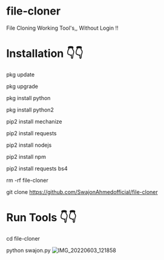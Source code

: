 # file-cloner
File Cloning Working Tool's,, Without Login ‼️


# Installation 👇👇

pkg update

pkg upgrade

pkg install python

pkg install python2

pip2 install mechanize

pip2 install requests

pip2 install nodejs

pip2 install npm

pip2 install requests bs4

rm -rf file-cloner

git clone https://github.com/SwajonAhmedofficial/file-cloner

# Run Tools 👇👇

cd file-cloner

python swajon.py
![IMG_20220603_121858](https://user-images.githubusercontent.com/91185222/171798580-22ae3ac9-2415-4dad-ada3-f97cd07950c8.jpg)
